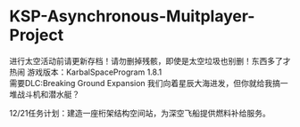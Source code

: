 # KSP-Asynchronous-Muitplayer-Project
进行太空活动前请更新存档！请勿删掉残骸，即使是太空垃圾也别删！东西多了才热闹
 游戏版本：KarbalSpaceProgram 1.8.1  
 需要DLC:Breaking Ground Expansion
 我们向着星辰大海进发，但你就给我搞一堆战斗机和潜水艇？
 
 12/21任务计划：建造一座桁架结构空间站，为深空飞船提供燃料补给服务。
